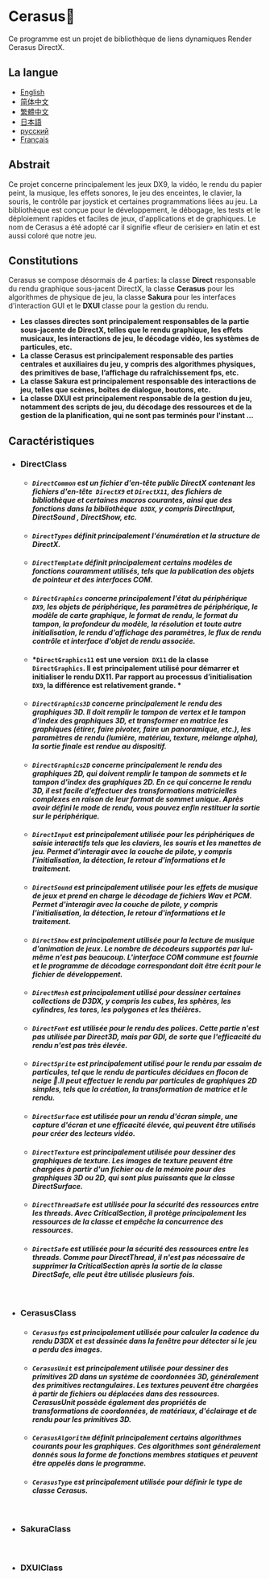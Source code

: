 # Cerasus🌸
Ce programme est un projet de bibliothèque de liens dynamiques Render Cerasus DirectX.

## La langue
  * [English](https://github.com/Alopex6414/Cerasus/blob/master/README.md)
  * [简体中文](https://github.com/Alopex6414/Cerasus/blob/master/README_ZH_CN.md)
  * [繁體中文](https://github.com/Alopex6414/Cerasus/blob/master/README_ZH_TW.md)
  * [日本語](https://github.com/Alopex6414/Cerasus/blob/master/README_JA_JP.md)
  * [русский](https://github.com/Alopex6414/Cerasus/blob/master/README_RU_RU.md)
  * [Français](https://github.com/Alopex6414/Cerasus/blob/master/README_FR_FR.md)

## Abstrait
Ce projet concerne principalement les jeux DX9, la vidéo, le rendu du papier peint, la musique, les effets sonores, le jeu des enceintes, le clavier, la souris, le contrôle par joystick et certaines programmations liées au jeu. La bibliothèque est conçue pour le développement, le débogage, les tests et le déploiement rapides et faciles de jeux, d'applications et de graphiques. Le nom de Cerasus a été adopté car il signifie «fleur de cerisier» en latin et est aussi coloré que notre jeu.

## Constitutions
Cerasus se compose désormais de 4 parties: la classe **Direct** responsable du rendu graphique sous-jacent DirectX, la classe **Cerasus** pour les algorithmes de physique de jeu, la classe **Sakura** pour les interfaces d'interaction GUI et le **DXUI** classe pour la gestion du rendu.
* **Les classes directes sont principalement responsables de la partie sous-jacente de DirectX, telles que le rendu graphique, les effets musicaux, les interactions de jeu, le décodage vidéo, les systèmes de particules, etc.**
* **La classe Cerasus est principalement responsable des parties centrales et auxiliaires du jeu, y compris des algorithmes physiques, des primitives de base, l’affichage du rafraîchissement fps, etc.**
* **La classe Sakura est principalement responsable des interactions de jeu, telles que scènes, boîtes de dialogue, boutons, etc.**
* **La classe DXUI est principalement responsable de la gestion du jeu, notamment des scripts de jeu, du décodage des ressources et de la gestion de la planification, qui ne sont pas terminés pour l'instant ...**

## Caractéristiques
  * ### DirectClass
    * #### *`DirectCommon` est un fichier d'en-tête public DirectX contenant les fichiers d'en-tête` DirectX9` et `DirectX11`, des fichiers de bibliothèque et certaines macros courantes, ainsi que des fonctions dans la bibliothèque` D3DX`, y compris DirectInput, DirectSound , DirectShow, etc.*
    * #### *`DirectTypes` définit principalement l'énumération et la structure de DirectX.*
    * #### *`DirectTemplate` définit principalement certains modèles de fonctions couramment utilisés, tels que la publication des objets de pointeur et des interfaces COM.*
    * #### *`DirectGraphics` concerne principalement l'état du périphérique` DX9`, les objets de périphérique, les paramètres de périphérique, le modèle de carte graphique, le format de rendu, le format du tampon, la profondeur du modèle, la résolution et toute autre initialisation, le rendu d'affichage des paramètres, le flux de rendu contrôle et interface d'objet de rendu associée.*
    * #### *`DirectGraphics11` est une version` DX11` de la classe `DirectGraphics`. Il est principalement utilisé pour démarrer et initialiser le rendu DX11. Par rapport au processus d’initialisation `DX9`, la différence est relativement grande. *
    * #### *`DirectGraphics3D` concerne principalement le rendu des graphiques 3D. Il doit remplir le tampon de vertex et le tampon d’index des graphiques 3D, et transformer en matrice les graphiques (étirer, faire pivoter, faire un panoramique, etc.), les paramètres de rendu (lumière, matériau, texture, mélange alpha), la sortie finale est rendue au dispositif.*
    * #### *`DirectGraphics2D` concerne principalement le rendu des graphiques 2D, qui doivent remplir le tampon de sommets et le tampon d'index des graphiques 2D. En ce qui concerne le rendu 3D, il est facile d’effectuer des transformations matricielles complexes en raison de leur format de sommet unique. Après avoir défini le mode de rendu, vous pouvez enfin restituer la sortie sur le périphérique.*
    * #### *`DirectInput` est principalement utilisée pour les périphériques de saisie interactifs tels que les claviers, les souris et les manettes de jeu. Permet d'interagir avec la couche de pilote, y compris l'initialisation, la détection, le retour d'informations et le traitement.*
    * #### *`DirectSound` est principalement utilisée pour les effets de musique de jeux et prend en charge le décodage de fichiers Wav et PCM. Permet d'interagir avec la couche de pilote, y compris l'initialisation, la détection, le retour d'informations et le traitement.*
    * #### *`DirectShow` est principalement utilisée pour la lecture de musique d'animation de jeux. Le nombre de décodeurs supportés par lui-même n'est pas beaucoup. L'interface COM commune est fournie et le programme de décodage correspondant doit être écrit pour le fichier de développement.*
    * #### *`DirectMesh` est principalement utilisé pour dessiner certaines collections de D3DX, y compris les cubes, les sphères, les cylindres, les tores, les polygones et les théières.*
    * #### *`DirectFont` est utilisée pour le rendu des polices. Cette partie n'est pas utilisée par Direct3D, mais par GDI, de sorte que l'efficacité du rendu n'est pas très élevée.*
    * #### *`DirectSprite` est principalement utilisé pour le rendu par essaim de particules, tel que le rendu de particules décidues en flocon de neige 🍂.Il peut effectuer le rendu par particules de graphiques 2D simples, tels que la création, la transformation de matrice et le rendu.*
    * #### *`DirectSurface` est utilisée pour un rendu d'écran simple, une capture d'écran et une efficacité élevée, qui peuvent être utilisés pour créer des lecteurs vidéo.*
    * #### *`DirectTexture` est principalement utilisée pour dessiner des graphiques de texture. Les images de texture peuvent être chargées à partir d'un fichier ou de la mémoire pour des graphiques 3D ou 2D, qui sont plus puissants que la classe DirectSurface.*
    * #### *`DirectThreadSafe` est utilisée pour la sécurité des ressources entre les threads. Avec CriticalSection, il protège principalement les ressources de la classe et empêche la concurrence des ressources.*
    * #### *`DirectSafe` est utilisée pour la sécurité des ressources entre les threads. Comme pour DirectThread, il n'est pas nécessaire de supprimer la CriticalSection après la sortie de la classe DirectSafe, elle peut être utilisée plusieurs fois.*
    &nbsp;
  * ### CerasusClass
    * #### *`Cerasusfps` est principalement utilisée pour calculer la cadence du rendu D3DX et est dessinée dans la fenêtre pour détecter si le jeu a perdu des images.*
    * #### *`CerasusUnit` est principalement utilisée pour dessiner des primitives 2D dans un système de coordonnées 3D, généralement des primitives rectangulaires. Les textures peuvent être chargées à partir de fichiers ou déplacées dans des ressources. CerasusUnit possède également des propriétés de transformations de coordonnées, de matériaux, d'éclairage et de rendu pour les primitives 3D.*
    * #### *`CerasusAlgorithm` définit principalement certains algorithmes courants pour les graphiques. Ces algorithmes sont généralement donnés sous la forme de fonctions membres statiques et peuvent être appelés dans le programme.*
    * #### *`CerasusType` est principalement utilisée pour définir le type de classe Cerasus.*
    &nbsp;
  * ### SakuraClass
    &nbsp;
  * ### DXUIClass
    &nbsp;
